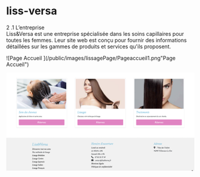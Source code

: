 # liss-versa

<p> 2 .1 L’entreprise<br>
Liss&Versa est une entreprise spécialisée dans les soins capillaires pour toutes les femmes. Leur site web est conçu pour fournir des informations détaillées sur les gammes de produits et services qu'ils proposent.
</p>

![Page Accueil ](/public/images/lissagePage/Pageaccueil1.png"Page Accueil")

![Page Accueil ](/public/images/lissagePage/Pageaccueil2.png "Page Accueil")
